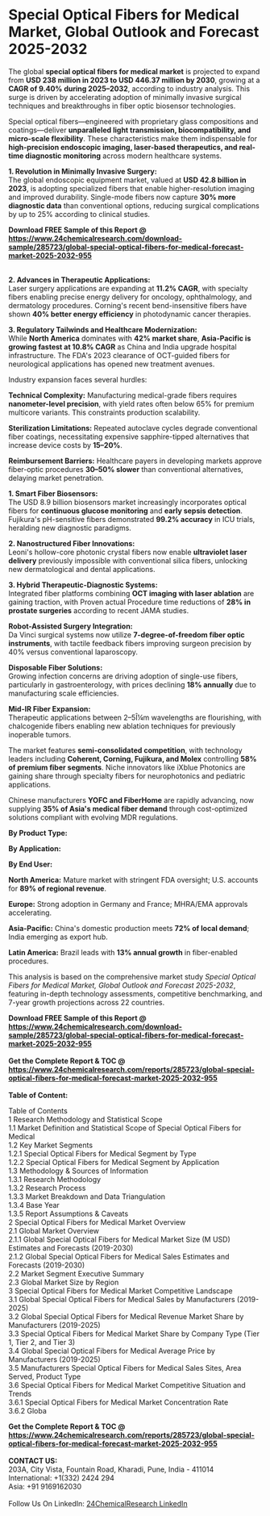 <h1>Special Optical Fibers for Medical Market, Global Outlook and Forecast 2025-2032</h1><p>The global <strong>special optical fibers for medical market</strong> is projected to expand from <strong>USD 238 million in 2023 to USD 446.37 million by 2030</strong>, growing at a <strong>CAGR of 9.40% during 2025–2032</strong>, according to industry analysis. This surge is driven by accelerating adoption of minimally invasive surgical techniques and breakthroughs in fiber optic biosensor technologies.</p><p>Special optical fibers—engineered with proprietary glass compositions and coatings—deliver <strong>unparalleled light transmission, biocompatibility, and micro-scale flexibility</strong>. These characteristics make them indispensable for <strong>high-precision endoscopic imaging, laser-based therapeutics, and real-time diagnostic monitoring</strong> across modern healthcare systems.</p><p><strong>1. Revolution in Minimally Invasive Surgery:</strong><br>
The global endoscopic equipment market, valued at <strong>USD 42.8 billion in 2023</strong>, is adopting specialized fibers that enable higher-resolution imaging and improved durability. Single-mode fibers now capture <strong>30% more diagnostic data</strong> than conventional options, reducing surgical complications by up to 25% according to clinical studies.</p><div><b>Download FREE Sample of this Report @ 
            <a href="https://www.24chemicalresearch.com/download-sample/285723/global-special-optical-fibers-for-medical-forecast-market-2025-2032-955">
            https://www.24chemicalresearch.com/download-sample/285723/global-special-optical-fibers-for-medical-forecast-market-2025-2032-955</a></b></div><br><p><strong>2. Advances in Therapeutic Applications:</strong><br>
Laser surgery applications are expanding at <strong>11.2% CAGR</strong>, with specialty fibers enabling precise energy delivery for oncology, ophthalmology, and dermatology procedures. Corning's recent bend-insensitive fibers have shown <strong>40% better energy efficiency</strong> in photodynamic cancer therapies.</p><p><strong>3. Regulatory Tailwinds and Healthcare Modernization:</strong><br>
While <strong>North America</strong> dominates with <strong>42% market share</strong>, <strong>Asia-Pacific is growing fastest at 10.8% CAGR</strong> as China and India upgrade hospital infrastructure. The FDA's 2023 clearance of OCT-guided fibers for neurological applications has opened new treatment avenues.</p><p>Industry expansion faces several hurdles:</p><p><strong>Technical Complexity:</strong> Manufacturing medical-grade fibers requires <strong>nanometer-level precision</strong>, with yield rates often below 65% for premium multicore variants. This constraints production scalability.</p><p><strong>Sterilization Limitations:</strong> Repeated autoclave cycles degrade conventional fiber coatings, necessitating expensive sapphire-tipped alternatives that increase device costs by <strong>15–20%</strong>.</p><p><strong>Reimbursement Barriers:</strong> Healthcare payers in developing markets approve fiber-optic procedures <strong>30–50% slower</strong> than conventional alternatives, delaying market penetration.</p><p><strong>1. Smart Fiber Biosensors:</strong><br>
The USD 8.9 billion biosensors market increasingly incorporates optical fibers for <strong>continuous glucose monitoring</strong> and <strong>early sepsis detection</strong>. Fujikura's pH-sensitive fibers demonstrated <strong>99.2% accuracy</strong> in ICU trials, heralding new diagnostic paradigms.</p><p><strong>2. Nanostructured Fiber Innovations:</strong><br>
Leoni's hollow-core photonic crystal fibers now enable <strong>ultraviolet laser delivery</strong> previously impossible with conventional silica fibers, unlocking new dermatological and dental applications.</p><p><strong>3. Hybrid Therapeutic-Diagnostic Systems:</strong><br>
Integrated fiber platforms combining <strong>OCT imaging with laser ablation</strong> are gaining traction, with Proven actual Procedure time reductions of <strong>28% in prostate surgeries</strong> according to recent JAMA studies.</p><p><strong>Robot-Assisted Surgery Integration:</strong><br>
	Da Vinci surgical systems now utilize <strong>7-degree-of-freedom fiber optic instruments</strong>, with tactile feedback fibers improving surgeon precision by 40% versus conventional laparoscopy.</p><p><strong>Disposable Fiber Solutions:</strong><br>
	Growing infection concerns are driving adoption of single-use fibers, particularly in gastroenterology, with prices declining <strong>18% annually</strong> due to manufacturing scale efficiencies.</p><p><strong>Mid-IR Fiber Expansion:</strong><br>
	Therapeutic applications between 2–5Î¼m wavelengths are flourishing, with chalcogenide fibers enabling new ablation techniques for previously inoperable tumors.</p><p>The market features <strong>semi-consolidated competition</strong>, with technology leaders including <strong>Coherent, Corning, Fujikura, and Molex</strong> controlling <strong>58% of premium fiber segments</strong>. Niche innovators like iXblue Photonics are gaining share through specialty fibers for neurophotonics and pediatric applications.</p><p>Chinese manufacturers <strong>YOFC and FiberHome</strong> are rapidly advancing, now supplying <strong>35% of Asia's medical fiber demand</strong> through cost-optimized solutions compliant with evolving MDR regulations.</p><p><strong>By Product Type:</strong></p><p><strong>By Application:</strong></p><p><strong>By End User:</strong></p><p><strong>North America:</strong> Mature market with stringent FDA oversight; U.S. accounts for <strong>89% of regional revenue</strong>.</p><p><strong>Europe:</strong> Strong adoption in Germany and France; MHRA/EMA approvals accelerating.</p><p><strong>Asia-Pacific:</strong> China's domestic production meets <strong>72% of local demand</strong>; India emerging as export hub.</p><p><strong>Latin America:</strong> Brazil leads with <strong>13% annual growth</strong> in fiber-enabled procedures.</p><p>This analysis is based on the comprehensive market study <em>Special Optical Fibers for Medical Market, Global Outlook and Forecast 2025-2032</em>, featuring in-depth technology assessments, competitive benchmarking, and 7-year growth projections across 22 countries.</p><div><b>Download FREE Sample of this Report @ 
            <a href="https://www.24chemicalresearch.com/download-sample/285723/global-special-optical-fibers-for-medical-forecast-market-2025-2032-955">
            https://www.24chemicalresearch.com/download-sample/285723/global-special-optical-fibers-for-medical-forecast-market-2025-2032-955</a></b></div><br><div><b>Get the Complete Report & TOC @ 
            <a href="https://www.24chemicalresearch.com/reports/285723/global-special-optical-fibers-for-medical-forecast-market-2025-2032-955">
            https://www.24chemicalresearch.com/reports/285723/global-special-optical-fibers-for-medical-forecast-market-2025-2032-955</a></b></div><br>
            <b>Table of Content:</b><p>Table of Contents<br />
1 Research Methodology and Statistical Scope<br />
1.1 Market Definition and Statistical Scope of Special Optical Fibers for Medical<br />
1.2 Key Market Segments<br />
1.2.1 Special Optical Fibers for Medical Segment by Type<br />
1.2.2 Special Optical Fibers for Medical Segment by Application<br />
1.3 Methodology & Sources of Information<br />
1.3.1 Research Methodology<br />
1.3.2 Research Process<br />
1.3.3 Market Breakdown and Data Triangulation<br />
1.3.4 Base Year<br />
1.3.5 Report Assumptions & Caveats<br />
2 Special Optical Fibers for Medical Market Overview<br />
2.1 Global Market Overview<br />
2.1.1 Global Special Optical Fibers for Medical Market Size (M USD) Estimates and Forecasts (2019-2030)<br />
2.1.2 Global Special Optical Fibers for Medical Sales Estimates and Forecasts (2019-2030)<br />
2.2 Market Segment Executive Summary<br />
2.3 Global Market Size by Region<br />
3 Special Optical Fibers for Medical Market Competitive Landscape<br />
3.1 Global Special Optical Fibers for Medical Sales by Manufacturers (2019-2025)<br />
3.2 Global Special Optical Fibers for Medical Revenue Market Share by Manufacturers (2019-2025)<br />
3.3 Special Optical Fibers for Medical Market Share by Company Type (Tier 1, Tier 2, and Tier 3)<br />
3.4 Global Special Optical Fibers for Medical Average Price by Manufacturers (2019-2025)<br />
3.5 Manufacturers Special Optical Fibers for Medical Sales Sites, Area Served, Product Type<br />
3.6 Special Optical Fibers for Medical Market Competitive Situation and Trends<br />
3.6.1 Special Optical Fibers for Medical Market Concentration Rate<br />
3.6.2 Globa</p><div><b>Get the Complete Report & TOC @ 
            <a href="https://www.24chemicalresearch.com/reports/285723/global-special-optical-fibers-for-medical-forecast-market-2025-2032-955">
            https://www.24chemicalresearch.com/reports/285723/global-special-optical-fibers-for-medical-forecast-market-2025-2032-955</a></b></div><br><b>CONTACT US:</b><br>
            203A, City Vista, Fountain Road, Kharadi, Pune, India - 411014<br>
            International: +1(332) 2424 294<br>
            Asia: +91 9169162030 <br><br>
            Follow Us On LinkedIn: <a href="https://www.linkedin.com/company/24chemicalresearch/">24ChemicalResearch LinkedIn</a>